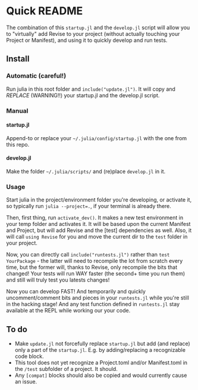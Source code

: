 # Quick README #

The combination of this `startup.jl` and the `develop.jl` script will allow you to "virtually" add Revise to your project (without actually touching your Project or Manifest), and using it to quickly develop and run tests.

## Install ##
### Automatic (careful!) ###
Run julia in this root folder and `include("update.jl")`. It will copy and _REPLACE_ (WARNING!!) your startup.jl and the develop.jl script.
### Manual ###
#### startup.jl ####
Append-to or replace your `~/.julia/config/startup.jl` with the one from this repo.
#### develop.jl ####
Make the folder `~/.julia/scripts/` and (re)place `develop.jl` in it.
### Usage ###
Start julia in the project/environment folder you're developing, or activate it, so typically run `julia --project=.`, if your terminal is already there.

Then, first thing, run `activate_dev()`. It makes a new test environment in your temp folder and activates it. It will be based upon the current Manifest and Project, but will add Revise and the [test] dependencies as well. Also, it will call `using Revise` for you and move the current dir to the `test` folder in your project.

Now, you can directly call `include("runtests.jl")` rather than `test YourPackage` - the latter will need to recompile the lot from scratch every time, but the former will, thanks to Revise, only recompile the bits that changed! Your tests will run WAY faster (the second+ time you run them) and still will truly test you latests changes!

Now you can develop FAST! And temporarily and quickly uncomment/comment bits and pieces in your `runtests.jl` while you're still in the hacking stage! And any test function defined in `runtests.jl` stay available at the REPL while working our your code.
## To do ##
- Make `update.jl` not forcefully replace `startup.jl` but add (and replace) only a part of the `startup.jl`. E.g. by adding/replacing a recognizable code block.
- This tool does not yet recognize a Project.toml and/or Manifest.toml in the `/test` subfolder of a project. It should.
- Any `[compat]` blocks should also be copied and would currently cause an issue.